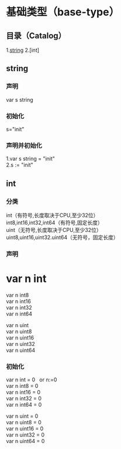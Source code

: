 # 基础类型（base-type）
## 目录（Catalog）
1.[string](https://github.com/EvenBoom/GO-MYGO/blob/master/base-type/README.md#%E5%88%9D%E5%A7%8B%E5%8C%96)
2.[int]
## string
### 声明
var s string
### 初始化
s="init"
### 声明并初始化
1.var s string = "init"</br>
2.s := "init"
## int
### 分类
int（有符号,长度取决于CPU,至少32位）</br>
int8,int16,int32,int64（有符号,固定长度）</br>
uint（无符号,长度取决于CPU,至少32位）</br>
uint8,uint16,uint32.uint64（无符号，固定长度）</br>
### 声明
var n int</br>
==================
var n int8</br>
var n int16</br>
var n int32</br>
var n int64</br>

var n uint</br>
var n uint8</br>
var n uint16</br>
var n uint32</br>
var n uint64</br>
### 初始化
var n int = 0&nbsp;&nbsp;&nbsp;or n:=0</br>
var n int8 = 0</br>
var n int16 = 0</br>
var n int32 = 0</br>
var n int64 = 0</br>

var n uint = 0</br>
var n uint8 = 0</br>
var n uint16 = 0</br>
var n uint32 = 0</br>
var n uint64 = 0</br>
